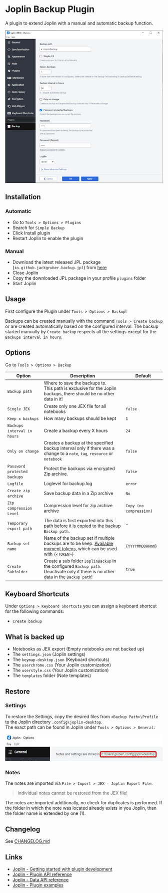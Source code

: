# Joplin Backup Plugin

A plugin to extend Joplin with a manual and automatic backup function.

<img src=img/main.jpg>

## Installation

### Automatic

- Go to `Tools > Options > Plugins`
- Search for `Simple Backup`
- Click Install plugin
- Restart Joplin to enable the plugin

### Manual

- Download the latest released JPL package (`io.github.jackgruber.backup.jpl`) from [here](https://github.com/JackGruber/joplin-plugin-backup/releases/latest)
- Close Joplin
- Copy the downloaded JPL package in your profile `plugins` folder
- Start Joplin

## Usage

First configure the Plugin under `Tools > Options > Backup`!

Backups can be created manually with the command `Tools > Create backup` or are created automatically based on the configured interval.
The backup started manually by `Create backup` respects all the settings except for the `Backups interval in hours`.

## Options

Go to `Tools > Options > Backup`

| Option                       | Description                                                                                                                                                              | Default                 |
| ---------------------------- | ------------------------------------------------------------------------------------------------------------------------------------------------------------------------ | ----------------------- |
| `Backup path`                | Where to save the backups to. <br>This path is exclusive for the Joplin backups, there should be no other data in it!                                                    |                         |
| `Single JEX`                 | Create only one JEX file for all notebooks                                                                                                                               | `false`                 |
| `Keep x backups`             | How many backups should be kept                                                                                                                                          | `1`                     |
| `Backups interval in hours`  | Create a backup every X hours                                                                                                                                            | `24`                    |
| `Only on change`             | Creates a backup at the specified backup interval only if there was a change to a `note`, `tag`, `resource` or `notebook`                                                | `false`                 |
| `Password protected backups` | Protect the backups via encrypted Zip archive.                                                                                                                           | `false`                 |
| `Logfile`                    | Loglevel for backup.log                                                                                                                                                  | `error`                 |
| `Create zip archive`         | Save backup data in a Zip archive                                                                                                                                        | `No`                    |
| `Zip compression Level`      | Compression level for zip archive archive                                                                                                                                | `Copy (no compression)` |
| `Temporary export path`      | The data is first exported into this path before it is copied to the backup `Backup path`.                                                                               | ``                      |
| `Backup set name`            | Name of the backup set if multiple backups are to be keep. [Available moment tokens](https://momentjs.com/docs/#/displaying/format/), which can be used with `{<TOKEN>}` | `{YYYYMMDDHHmm}`        |
| `Create Subfolder`           | Create a sub folder `JoplinBackup` in the configured `Backup path`. Deactivate only if there is no other data in the `Backup path`!                                      | `true`                  |

## Keyboard Shortcuts

Under `Options > Keyboard Shortcuts` you can assign a keyboard shortcut for the following commands:

- `Create backup`

## What is backed up

- Notebooks as JEX export (Empty notebooks are not backed up)
- The `settings.json` (Joplin settings)
- The `keymap-desktop.json` (Keyboard shortcuts)
- The `userchrome.css` (Your Joplin customization)
- The `userstyle.css` (Your Joplin customization)
- The `templates` folder (Note templates)

## Restore

### Settings

To restore the Settings, copy the desired files from `<Backup Path>\Profile` to the Joplin directory `.config\joplin-desktop`.  
The exact path can be found in Joplin under `Tools > Options > General`:

<img src=img/joplin_path_in_gui.jpg>

### Notes

The notes are imported via `File > Import > JEX - Joplin Export File`.

> Individual notes cannot be restored from the JEX file!

The notes are imported additionally, no check for duplicates is performed.
If the folder in which the note was located already exists in you Joplin, than the folder name is extended by one (1).

## Changelog

See [CHANGELOG.md](CHANGELOG.md)

## Links

- [Joplin - Getting started with plugin development](https://joplinapp.org/api/get_started/plugins/)
- [Joplin - Plugin API reference](https://joplinapp.org/api/references/plugin_api/classes/joplin.html)
- [Joplin - Data API reference](https://joplinapp.org/api/references/rest_api/)
- [Joplin - Plugin examples](https://github.com/laurent22/joplin/tree/dev/packages/app-cli/tests/support/plugins)
